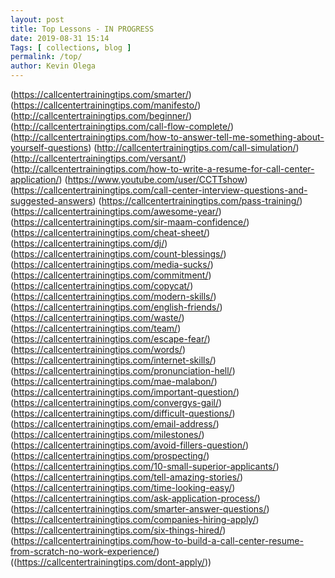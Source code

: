 ```yaml
--- 
layout: post 
title: Top Lessons - IN PROGRESS
date: 2019-08-31 15:14
Tags: [ collections, blog ]
permalink: /top/ 
author: Kevin Olega 
--- 
```

(https://callcentertrainingtips.com/smarter/)
(https://callcentertrainingtips.com/manifesto/)
(http://callcentertrainingtips.com/beginner/)
(http://callcentertrainingtips.com/call-flow-complete/)
(http://callcentertrainingtips.com/how-to-answer-tell-me-something-about-yourself-questions)
(http://callcentertrainingtips.com/call-simulation/)
(http://callcentertrainingtips.com/versant/)
(http://callcentertrainingtips.com/how-to-write-a-resume-for-call-center-application/)
(https://www.youtube.com/user/CCTTshow)
(https://callcentertrainingtips.com/call-center-interview-questions-and-suggested-answers)
(https://callcentertrainingtips.com/pass-training/)
(https://callcentertrainingtips.com/awesome-year/)
(https://callcentertrainingtips.com/sir-maam-confidence/)
(https://callcentertrainingtips.com/cheat-sheet/)
(https://callcentertrainingtips.com/dj/)
(https://callcentertrainingtips.com/count-blessings/)
(https://callcentertrainingtips.com/media-sucks/)
(https://callcentertrainingtips.com/commitment/)
(https://callcentertrainingtips.com/copycat/)
(https://callcentertrainingtips.com/modern-skills/)
(https://callcentertrainingtips.com/english-friends/)
(https://callcentertrainingtips.com/waste/)
(https://callcentertrainingtips.com/team/)
(https://callcentertrainingtips.com/escape-fear/)
(https://callcentertrainingtips.com/words/)
(https://callcentertrainingtips.com/internet-skills/)
(https://callcentertrainingtips.com/pronunciation-hell/)
(https://callcentertrainingtips.com/mae-malabon/)
(https://callcentertrainingtips.com/important-question/)
(https://callcentertrainingtips.com/convergys-gail/)
(https://callcentertrainingtips.com/difficult-questions/)
(https://callcentertrainingtips.com/email-address/)
(https://callcentertrainingtips.com/milestones/)
(https://callcentertrainingtips.com/avoid-fillers-question/)
(https://callcentertrainingtips.com/prospecting/)
(https://callcentertrainingtips.com/10-small-superior-applicants/)
(https://callcentertrainingtips.com/tell-amazing-stories/)
(https://callcentertrainingtips.com/time-looking-easy/)
(https://callcentertrainingtips.com/ask-application-process/)
(https://callcentertrainingtips.com/smarter-answer-questions/)
(https://callcentertrainingtips.com/companies-hiring-apply/)
(https://callcentertrainingtips.com/six-things-hired/)
(https://callcentertrainingtips.com/how-to-build-a-call-center-resume-from-scratch-no-work-experience/)
((https://callcentertrainingtips.com/dont-apply/))